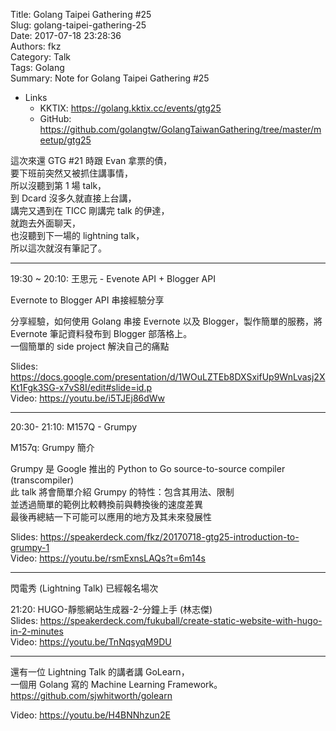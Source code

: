 Title: Golang Taipei Gathering #25  
Slug: golang-taipei-gathering-25  
Date: 2017-07-18 23:28:36  
Authors: fkz  
Category: Talk  
Tags: Golang  
Summary: Note for Golang Taipei Gathering #25  
  
  
+ Links  
    + KKTIX: <https://golang.kktix.cc/events/gtg25>  
    + GitHub: <https://github.com/golangtw/GolangTaiwanGathering/tree/master/meetup/gtg25>  
  
這次來還 GTG #21 時跟 Evan 拿票的債，  
要下班前突然又被抓住講事情，  
所以沒聽到第 1 場 talk，  
到 Dcard 沒多久就直接上台講，  
講完又遇到在 TICC 剛講完 talk 的伊達，  
就跑去外面聊天，  
也沒聽到下一場的 lightning talk，  
所以這次就沒有筆記了。  
  
---  
  
19:30 ~ 20:10:  王思元 - Evenote API + Blogger API  
  
Evernote to Blogger API 串接經驗分享  
  
分享經驗，如何使用 Golang 串接 Evernote 以及 Blogger，製作簡單的服務，將 Evernote 筆記資料發布到 Blogger 部落格上。  
一個簡單的 side project 解決自己的痛點  
  
Slides: <https://docs.google.com/presentation/d/1WOuLZTEb8DXSxifUp9WnLvasj2XKt1Fgk3SG-x7vS8I/edit#slide=id.p>  
Video: <https://youtu.be/i5TJEj86dWw>  
  
---  
  
20:30- 21:10:  M157Q - Grumpy  
  
M157q: Grumpy 簡介  
  
Grumpy 是 Google 推出的 Python to Go source-to-source compiler (transcompiler)  
此 talk 將會簡單介紹 Grumpy 的特性：包含其用法、限制  
並透過簡單的範例比較轉換前與轉換後的速度差異  
最後再總結一下可能可以應用的地方及其未來發展性  
  
Slides: <https://speakerdeck.com/fkz/20170718-gtg25-introduction-to-grumpy-1>  
Video: <https://youtu.be/rsmExnsLAQs?t=6m14s>  
  
---  
  
閃電秀 (Lightning Talk) 已經報名場次  
  
21:20: HUGO-靜態網站生成器-2-分鐘上手 (林志傑)  
Slides: <https://speakerdeck.com/fukuball/create-static-website-with-hugo-in-2-minutes>  
Video: <https://youtu.be/TnNqsyqM9DU>  
  
---  
  
還有一位 Lightning Talk 的講者講 GoLearn，  
一個用 Golang 寫的 Machine Learning Framework。  
<https://github.com/sjwhitworth/golearn>  
  
Video: <https://youtu.be/H4BNNhzun2E>  
